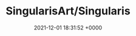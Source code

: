 ---
title: "SingularisArt/Singularis"
link: "https://github.com/SingularisArt/Singularis"
date: "2021-12-01 18:31:52 +0000"
---